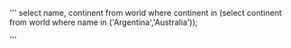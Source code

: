 

'''
select name, continent 
from world
where continent in
(select continent from world where name in ('Argentina','Australia'));

'''
